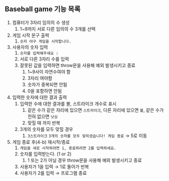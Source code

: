 ## Baseball game 기능 목록

1. 컴퓨터가 3자리 임의의 수 생성
   1. 1~9까지 서로 다른 임의의 수 3개를 선택
2. 게임 시작 문구 출력
   1. `숫자 야구 게임을 시작합니다.`
3. 사용자의 숫자 입력
   1. `숫자를 입력해주세요 :`
   2. 서로 다른 3자리 수를 입력
   3. 잘못된 값을 입력하면 throw문을 사용해 예외 발생시키고 종료
      1. 1~9사이 자연수여야 함
      2. 3자리 여야함
      3. 숫자가 중복되면 안됨
      4. 0을 포함하면 안됨
4. 입력한 숫자에 대한 결과 출력
   1. 입력한 수에 대한 결과를 볼, 스트라이크 개수로 표시
      1. 같은 수가 같은 자리에 있으면 `스트라이크`, 다른 자리에 있으면 `볼`, 같은 수가 전혀 없으면 `낫싱`
      2. 맞힐 때 까지 반복
   2. 3개의 숫자를 모두 맞힐 경우
      1. `3스트라이크`
         `3개의 숫자를 모두 맞히셨습니다! 게임 종료` → 5로 이동
5. 게임 종료 후(4-b) 재시작/종료
   1. `게임을 새로 시작하려면 1, 종료하려면 2를 입력하세요.`
   2. 숫자를 입력받는다. (1 or 2)
      1. 1 또는 2가 아닐 경우 throw문을 사용해 예외 발생시키고 종료
   3. 사용자가 1을 입력 → 1로 돌아가 반복
   4. 사용자가 2를 입력 → 프로그램 종료
